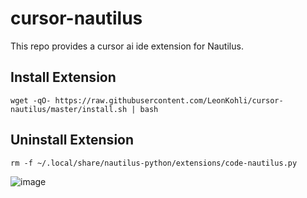 # cursor-nautilus

This repo provides a cursor ai ide extension for Nautilus.

## Install Extension

```
wget -qO- https://raw.githubusercontent.com/LeonKohli/cursor-nautilus/master/install.sh | bash
```

## Uninstall Extension

```
rm -f ~/.local/share/nautilus-python/extensions/code-nautilus.py
```

![image](https://github.com/user-attachments/assets/a72c6b58-9abb-4f22-ae79-233a695cd0e9)
